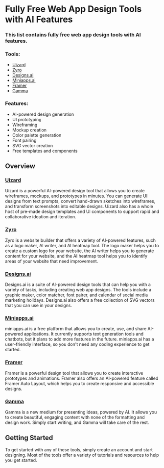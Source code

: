 
# Fully Free Web App Design Tools with AI Features

### This list contains fully free web app design tools with AI features.

### Tools:

* [Uizard](https://uizard.io)
* [Zyro](https://zyro.com)
* [Designs.ai](https://designs.ai)
* [Miniapps.ai](http://miniapps.ai)
* [Framer](https://www.framer.com)
* [Gamma](https://gamma.app)

### Features:

* AI-powered design generation
* UI prototyping
* Wireframing
* Mockup creation
* Color palette generation
* Font pairing
* SVG vector creation
* Free templates and components

## Overview

### [Uizard](https://uizard.io)

Uizard is a powerful AI-powered design tool that allows you to create wireframes, mockups, and prototypes in minutes. You can generate UI designs from text prompts, convert hand-drawn sketches into wireframes, and transform screenshots into editable designs. Uizard also has a whole host of pre-made design templates and UI components to support rapid and collaborative ideation and iteration.

### [Zyro](https://zyro.com)

Zyro is a website builder that offers a variety of AI-powered features, such as a logo maker, AI writer, and AI heatmap tool. The logo maker helps you to create a custom logo for your website, the AI writer helps you to generate content for your website, and the AI heatmap tool helps you to identify areas of your website that need improvement.

### [Designs.ai](https://designs.ai)

Designs.ai is a suite of AI-powered design tools that can help you with a variety of tasks, including creating web app designs. The tools include a graphic maker, color matcher, font pairer, and calendar of social media marketing holidays. Designs.ai also offers a free collection of SVG vectors that you can use in your designs.

### [Miniapps.ai](http://miniapps.ai)

miniapps.ai is a free platform that allows you to create, use, and share AI-powered applications. It currently supports text generation tools and chatbots, but it plans to add more features in the future. miniapps.ai has a user-friendly interface, so you don't need any coding experience to get started.


### [Framer](https://www.framer.com)

Framer is a powerful design tool that allows you to create interactive prototypes and animations. Framer also offers an AI-powered feature called Framer Auto Layout, which helps you to create responsive and accessible designs.

### [Gamma](https://gamma.app)

Gamma is a new medium for presenting ideas, powered by AI. It allows you to create beautiful, engaging content with none of the formatting and design work. Simply start writing, and Gamma will take care of the rest.


## Getting Started

To get started with any of these tools, simply create an account and start designing. Most of the tools offer a variety of tutorials and resources to help you get started.
